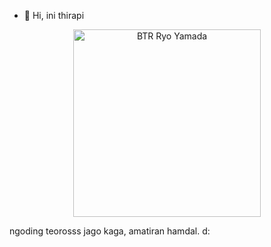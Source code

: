 - 👋 Hi, ini thirapi
<p align="center" width="100%">
  <img width="300px" src="https://media.tenor.com/UnrUzRgwzncAAAAd/pepe-meme.gif" alt="BTR Ryo Yamada">
</p>
<p>ngoding teorosss jago kaga, amatiran hamdal. d:</p>

<!---
Thirapi/Thirapi is a ✨ special ✨ repository because its `README.md` (this file) appears on your GitHub profile.
You can click the Preview link to take a look at your changes.
--->
